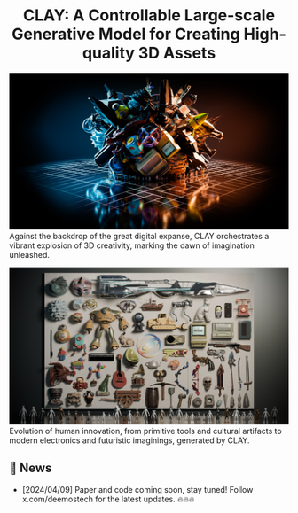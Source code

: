 <div align="center">

# CLAY: A Controllable Large-scale Generative Model for Creating High-quality 3D Assets


</div>

![image_1](assets/teaser.jpg)
Against the backdrop of the great digital expanse, CLAY orchestrates a vibrant explosion of 3D creativity, marking the dawn of imagination unleashed.


![image_2](assets/gallery.jpg)
Evolution of human innovation, from primitive tools and cultural artifacts to modern electronics and futuristic imaginings, generated by CLAY.


## 🚩 News

- [2024/04/09] Paper and code coming soon, stay tuned! Follow x.com/deemostech for the latest updates. 🔥🔥🔥
